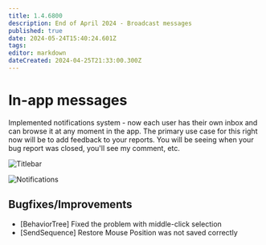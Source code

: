 ```yaml
---
title: 1.4.6800
description: End of April 2024 - Broadcast messages
published: true
date: 2024-05-24T15:40:24.601Z
tags: 
editor: markdown
dateCreated: 2024-04-25T21:33:00.300Z
---
```


# In-app messages
Implemented notifications system - now each user has their own inbox and can browse it at any moment in the app. The primary use case for this right now will be to add feedback to your reports. You will be seeing when your bug report was closed, you'll see my comment, etc. 


![Titlebar](https://i.imgur.com/po6xSlH.png)

![Notifications](https://i.imgur.com/w6fXcEk.png)


## Bugfixes/Improvements
- [BehaviorTree] Fixed the problem with middle-click selection
- [SendSequence] Restore Mouse Position was not saved correctly